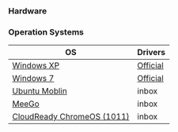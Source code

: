 ### Hardware

### Operation Systems

OS | Drivers
---------------|----------------
[Windows XP]() | [Official](https://www.dell.com/support/home/us/en/19/product-support/product/inspiron-mini1012/drivers)
[Windows 7]() | [Official](https://www.dell.com/support/home/us/en/19/product-support/product/inspiron-mini1012/drivers)
[Ubuntu Moblin](https://www.dell.com/support/home/us/en/19/product-support/product/inspiron-mini1012/drivers) | inbox
[MeeGo](https://rutracker.org/forum/viewtopic.php?t=3265024) | inbox
[CloudReady ChromeOS (1011)](https://docs.google.com/presentation/d/1p9zgKs_f4UrhCbDBNZEBrwNwZ8U6PqgnBW_rxzMRe6Y/preview?slide=id.ga9588ab56_131) | inbox
